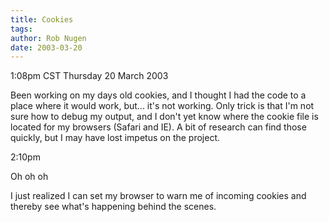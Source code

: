 ```yaml
---
title: Cookies
tags: 
author: Rob Nugen
date: 2003-03-20
---
```


<p class=date>1:08pm CST Thursday 20 March 2003</p>

<p>Been working on my days old cookies, and I thought I had the code
to a place where it would work, but... it's not working.  Only trick
is that I'm not sure how to debug my output, and I don't yet know
where the cookie file is located for my browsers (Safari and IE).  A
bit of research can find those quickly, but I may have lost impetus on
the project.</p>

<p class=date>2:10pm</p>

<p>Oh oh oh</p>

<p>I just realized I can set my browser to warn me of incoming cookies
and thereby see what's happening behind the scenes.</p>
